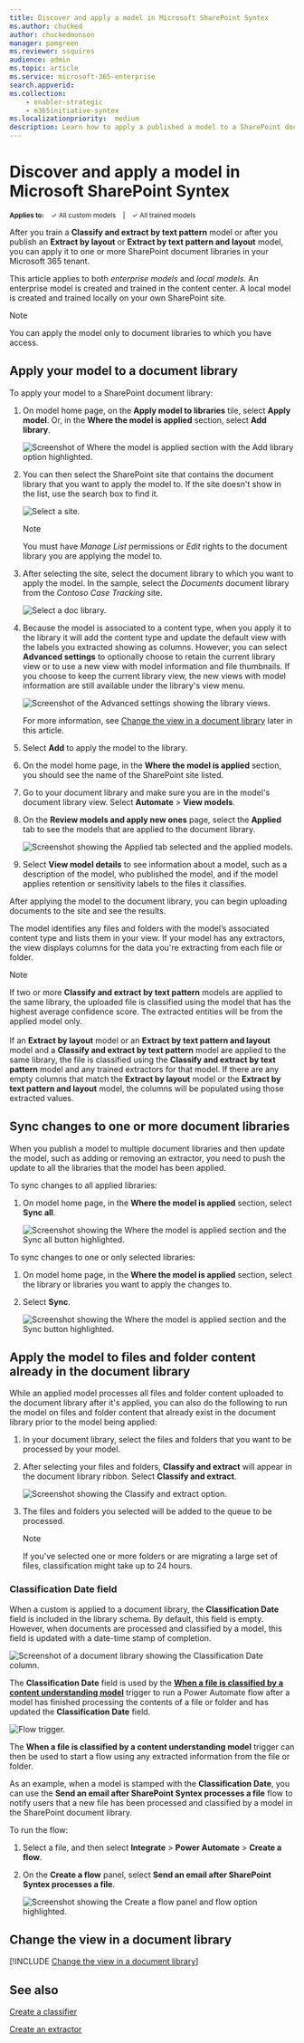 ```yaml
---
title: Discover and apply a model in Microsoft SharePoint Syntex
ms.author: chucked
author: chuckedmonson
manager: pamgreen
ms.reviewer: ssquires
audience: admin
ms.topic: article
ms.service: microsoft-365-enterprise
search.appverid: 
ms.collection: 
    - enabler-strategic
    - m365initiative-syntex
ms.localizationpriority:  medium
description: Learn how to apply a published a model to a SharePoint document library in Microsoft SharePoint Syntex.
---
```


# Discover and apply a model in Microsoft SharePoint Syntex

<sup>**Applies to:**  &ensp; &#10003; All custom models &ensp; | &ensp; &#10003; All trained models</sup>

<!---
</br>

> [!VIDEO https://www.microsoft.com/videoplayer/embed/RE4CSoL]

</br>
--->

After you train a **Classify and extract by text pattern** model or after you publish an  **Extract by layout** or **Extract by text pattern and layout** model, you can apply it to one or more SharePoint document libraries in your Microsoft 365 tenant.

This article applies to both *enterprise models* and *local models*. An enterprise model is created and trained in the content center. A local model is created and trained locally on your own SharePoint site.  

> [!NOTE]
> You can apply the model only to document libraries to which you have access.

## Apply your model to a document library

To apply your model to a SharePoint document library:

1. On model home page, on the **Apply model to libraries** tile, select **Apply model**. Or, in the **Where the model is applied** section, select **Add library**.

    ![Screenshot of Where the model is applied section with the Add library option highlighted.](../media/content-understanding/apply-to-library.png)

2. You can then select the SharePoint site that contains the document library that you want to apply the model to. If the site doesn't show in the list, use the search box to find it.

    ![Select a site.](../media/content-understanding/site-search.png)

    > [!NOTE]
    > You must have *Manage List* permissions or *Edit* rights to the document library you are applying the model to.

3. After selecting the site, select the document library to which you want to apply the model. In the sample, select the *Documents* document library from the *Contoso Case Tracking* site.

    ![Select a doc library.](../media/content-understanding/select-doc-library.png)

4. Because the model is associated to a content type, when you apply it to the library it will add the content type and update the default view with the labels you extracted showing as columns. However, you can select **Advanced settings** to optionally choose to retain the current library view or to use a new view with model information and file thumbnails. If you choose to keep the current library view, the new views with model information are still available under the library's view menu.

    ![Screenshot of the Advanced settings showing the library views.](../media/content-understanding/library-view.png)

    For more information, see [Change the view in a document library](#change-the-view-in-a-document-library) later in this article.

5. Select **Add** to apply the model to the library.

6. On the model home page, in the **Where the model is applied** section, you should see the name of the SharePoint site listed.

7. Go to your document library and make sure you are in the model's document library view. Select **Automate** > **View models**.

8. On the **Review models and apply new ones** page, select the **Applied** tab to see the models that are applied to the document library.

    ![Screenshot showing the Applied tab selected and the applied models.](../media/content-understanding/applied-models.png) 

9. Select **View model details** to see information about a model, such as a description of the model, who published the model, and if the model applies retention or sensitivity labels to the files it classifies.

After applying the model to the document library, you can begin uploading documents to the site and see the results.

The model identifies any files and folders with the model’s associated content type and lists them in your view. If your model has any extractors, the view displays columns for the data you're extracting from each file or folder.

> [!NOTE]
> If two or more **Classify and extract by text pattern** models are applied to the same library, the uploaded file is classified using the model that has the highest average confidence score. The extracted entities will be from the applied model only. <br><br>If an **Extract by layout** model or an **Extract by text pattern and layout** model and a **Classify and extract by text pattern** model are applied to the same library, the file is classified using the **Classify and extract by text pattern** model and any trained extractors for that model. If there are any empty columns that match the **Extract by layout** model or the **Extract by text pattern and layout** model, the columns will be populated using those extracted values.

## Sync changes to one or more document libraries

When you publish a model to multiple document libraries and then update the model, such as adding or removing an extractor, you need to push the update to all the libraries that the model has been applied.

To sync changes to all applied libraries:

1. On model home page, in the **Where the model is applied** section, select **Sync all**.

    ![Screenshot showing the Where the model is applied section and the Sync all button highlighted.](../media/content-understanding/sync-all-button.png) 

To sync changes to one or only selected libraries:

1. On model home page, in the **Where the model is applied** section, select the library or libraries you want to apply the changes to.

2. Select **Sync**.

    ![Screenshot showing the Where the model is applied section and the Sync button highlighted.](../media/content-understanding/sync-button.png) 

## Apply the model to files and folder content already in the document library

While an applied model processes all files and folder content uploaded to the document library after it's applied, you can also do the following to run the model on files and folder content that already exist in the document library prior to the model being applied:

1. In your document library, select the files and folders that you want to be processed by your model.

2. After selecting your files and folders, **Classify and extract** will appear in the document library ribbon. Select **Classify and extract**.

      ![Screenshot showing the Classify and extract option.](../media/content-understanding/extract-classify.png) 

3. The files and folders you selected will be added to the queue to be processed.

    > [!NOTE]
    > If you've selected one or more folders or are migrating a large set of files, classification might take up to 24 hours.

### Classification Date field

When a custom is applied to a document library, the **Classification Date** field is included in the library schema. By default, this field is empty. However, when documents are processed and classified by a model, this field is updated with a date-time stamp of completion. 

   ![Screenshot of a document library showing the Classification Date column.](../media/content-understanding/class-date-column.png) 

The **Classification Date** field is used by the [**When a file is classified by a content understanding model**](/connectors/sharepointonline/#when-a-file-is-classified-by-a-content-understanding-model) trigger to run a Power Automate flow after a model has finished processing the contents of a file or folder and has updated the **Classification Date** field.

   ![Flow trigger.](../media/content-understanding/trigger.png)

The **When a file is classified by a content understanding model** trigger can then be used to start a flow using any extracted information from the file or folder.

As an example, when a model is stamped with the **Classification Date**, you can use the **Send an email after SharePoint Syntex processes a file** flow to notify users that a new file has been processed and classified by a model in the SharePoint document library.

To run the flow:

1. Select a file, and then select **Integrate** > **Power Automate** > **Create a flow**.

2. On the **Create a flow** panel, select **Send an email after SharePoint Syntex processes a file**.

    ![Screenshot showing the Create a flow panel and flow option highlighted.](../media/content-understanding/integrate-create-flow.png) 

## Change the view in a document library

[!INCLUDE [Change the view in a document library](../includes/change-library-view.md)]

## See also

[Create a classifier](create-a-classifier.md)

[Create an extractor](create-an-extractor.md)


